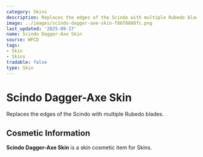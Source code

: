 ```yaml
---
category: Skins
description: Replaces the edges of the Scindo with multiple Rubedo blades.
image: ../images/scindo-dagger-axe-skin-f86f8808fc.png
last_updated: '2025-09-17'
name: Scindo Dagger-Axe Skin
source: WFCD
tags:
- Skin
- Skins
tradable: false
type: Skin
---
```


# Scindo Dagger-Axe Skin

Replaces the edges of the Scindo with multiple Rubedo blades.

## Cosmetic Information

**Scindo Dagger-Axe Skin** is a skin cosmetic item for Skins.

